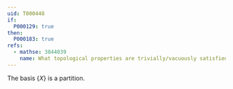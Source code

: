 ```yaml
---
uid: T000448
if:
  P000129: true
then:
  P000183: true
refs:
  - mathse: 3844039
    name: What topological properties are trivially/vacuously satisfied by any indiscrete space?
---
```


The basis $\{X\}$ is a partition.
